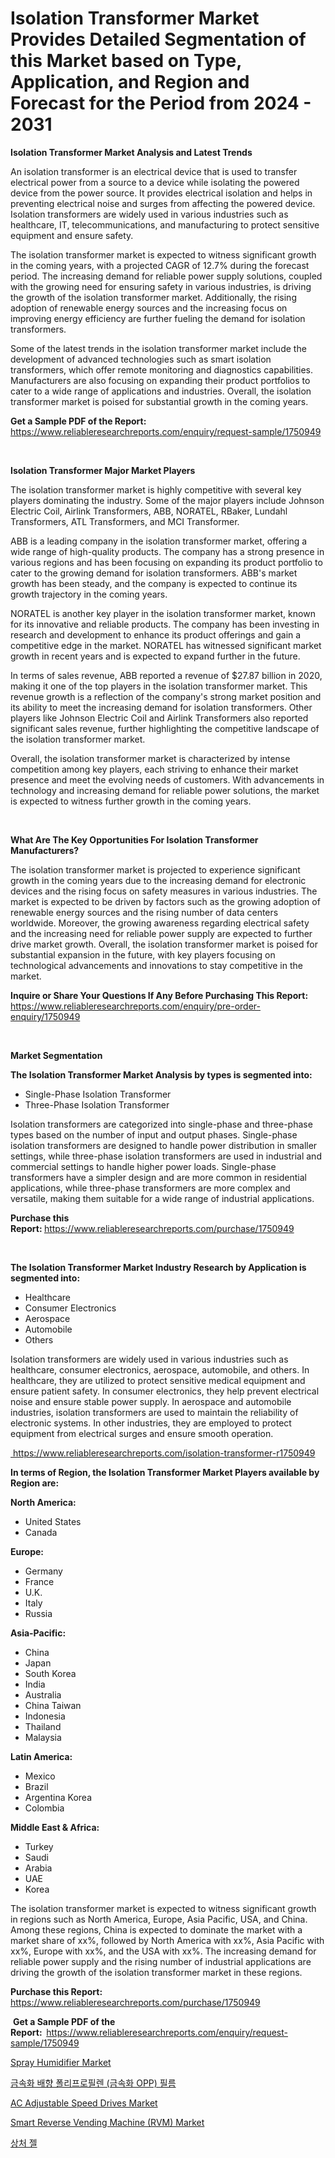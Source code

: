 <p><h1>Isolation Transformer Market Provides Detailed Segmentation of this Market based on Type, Application, and Region and Forecast for the Period from 2024 - 2031</h1></p><p><strong>Isolation Transformer Market Analysis and Latest Trends</strong></p>
<p><p>An isolation transformer is an electrical device that is used to transfer electrical power from a source to a device while isolating the powered device from the power source. It provides electrical isolation and helps in preventing electrical noise and surges from affecting the powered device. Isolation transformers are widely used in various industries such as healthcare, IT, telecommunications, and manufacturing to protect sensitive equipment and ensure safety.</p><p>The isolation transformer market is expected to witness significant growth in the coming years, with a projected CAGR of 12.7% during the forecast period. The increasing demand for reliable power supply solutions, coupled with the growing need for ensuring safety in various industries, is driving the growth of the isolation transformer market. Additionally, the rising adoption of renewable energy sources and the increasing focus on improving energy efficiency are further fueling the demand for isolation transformers.</p><p>Some of the latest trends in the isolation transformer market include the development of advanced technologies such as smart isolation transformers, which offer remote monitoring and diagnostics capabilities. Manufacturers are also focusing on expanding their product portfolios to cater to a wide range of applications and industries. Overall, the isolation transformer market is poised for substantial growth in the coming years.</p></p>
<p><strong>Get a Sample PDF of the Report:&nbsp;</strong> <a href="https://www.reliableresearchreports.com/enquiry/request-sample/1750949">https://www.reliableresearchreports.com/enquiry/request-sample/1750949</a></p>
<p>&nbsp;</p>
<p><strong>Isolation Transformer Major Market Players</strong></p>
<p><p>The isolation transformer market is highly competitive with several key players dominating the industry. Some of the major players include Johnson Electric Coil, Airlink Transformers, ABB, NORATEL, RBaker, Lundahl Transformers, ATL Transformers, and MCI Transformer. </p><p>ABB is a leading company in the isolation transformer market, offering a wide range of high-quality products. The company has a strong presence in various regions and has been focusing on expanding its product portfolio to cater to the growing demand for isolation transformers. ABB's market growth has been steady, and the company is expected to continue its growth trajectory in the coming years.</p><p>NORATEL is another key player in the isolation transformer market, known for its innovative and reliable products. The company has been investing in research and development to enhance its product offerings and gain a competitive edge in the market. NORATEL has witnessed significant market growth in recent years and is expected to expand further in the future.</p><p>In terms of sales revenue, ABB reported a revenue of $27.87 billion in 2020, making it one of the top players in the isolation transformer market. This revenue growth is a reflection of the company's strong market position and its ability to meet the increasing demand for isolation transformers. Other players like Johnson Electric Coil and Airlink Transformers also reported significant sales revenue, further highlighting the competitive landscape of the isolation transformer market.</p><p>Overall, the isolation transformer market is characterized by intense competition among key players, each striving to enhance their market presence and meet the evolving needs of customers. With advancements in technology and increasing demand for reliable power solutions, the market is expected to witness further growth in the coming years.</p></p>
<p>&nbsp;</p>
<p><strong>What Are The Key Opportunities For Isolation Transformer Manufacturers?</strong></p>
<p><p>The isolation transformer market is projected to experience significant growth in the coming years due to the increasing demand for electronic devices and the rising focus on safety measures in various industries. The market is expected to be driven by factors such as the growing adoption of renewable energy sources and the rising number of data centers worldwide. Moreover, the growing awareness regarding electrical safety and the increasing need for reliable power supply are expected to further drive market growth. Overall, the isolation transformer market is poised for substantial expansion in the future, with key players focusing on technological advancements and innovations to stay competitive in the market.</p></p>
<p><strong>Inquire or Share Your Questions If Any Before Purchasing This Report:</strong> <a href="https://www.reliableresearchreports.com/enquiry/pre-order-enquiry/1750949">https://www.reliableresearchreports.com/enquiry/pre-order-enquiry/1750949</a></p>
<p>&nbsp;</p>
<p><strong>Market Segmentation</strong></p>
<p><strong>The Isolation Transformer Market Analysis by types is segmented into:</strong></p>
<p><ul><li>Single-Phase Isolation Transformer</li><li>Three-Phase Isolation Transformer</li></ul></p>
<p><p>Isolation transformers are categorized into single-phase and three-phase types based on the number of input and output phases. Single-phase isolation transformers are designed to handle power distribution in smaller settings, while three-phase isolation transformers are used in industrial and commercial settings to handle higher power loads. Single-phase transformers have a simpler design and are more common in residential applications, while three-phase transformers are more complex and versatile, making them suitable for a wide range of industrial applications.</p></p>
<p><strong>Purchase this Report:&nbsp;</strong><a href="https://www.reliableresearchreports.com/purchase/1750949">https://www.reliableresearchreports.com/purchase/1750949</a></p>
<p>&nbsp;</p>
<p><strong>The Isolation Transformer Market Industry Research by Application is segmented into:</strong></p>
<p><ul><li>Healthcare</li><li>Consumer Electronics</li><li>Aerospace</li><li>Automobile</li><li>Others</li></ul></p>
<p><p>Isolation transformers are widely used in various industries such as healthcare, consumer electronics, aerospace, automobile, and others. In healthcare, they are utilized to protect sensitive medical equipment and ensure patient safety. In consumer electronics, they help prevent electrical noise and ensure stable power supply. In aerospace and automobile industries, isolation transformers are used to maintain the reliability of electronic systems. In other industries, they are employed to protect equipment from electrical surges and ensure smooth operation.</p></p>
<p><a href="https://www.reliableresearchreports.com/isolation-transformer-r1750949">&nbsp;https://www.reliableresearchreports.com/isolation-transformer-r1750949</a></p>
<p><strong>In terms of Region, the Isolation Transformer Market Players available by Region are:</strong></p>
<p>
    <p> <strong> North America: </strong>
        <ul>
            <li>United States</li>
            <li>Canada</li>
        </ul>
        </p> 
    <p> <strong> Europe: </strong>
        <ul>
            <li>Germany</li>
            <li>France</li>
            <li>U.K.</li>
            <li>Italy</li>
            <li>Russia</li>
        </ul>
        </p> 
    <p> <strong> Asia-Pacific: </strong>
        <ul>
            <li>China</li>
            <li>Japan</li>
            <li>South Korea</li>
            <li>India</li>
            <li>Australia</li>
            <li>China Taiwan</li>
            <li>Indonesia</li>
            <li>Thailand</li>
            <li>Malaysia</li>
        </ul>
        </p> 
    <p> <strong> Latin America: </strong>
        <ul>
            <li>Mexico</li>
            <li>Brazil</li>
            <li>Argentina Korea</li>
            <li>Colombia</li>
        </ul>
        </p> 
    <p> <strong> Middle East & Africa: </strong>
        <ul>
            <li>Turkey</li>
            <li>Saudi</li>
            <li>Arabia</li>
            <li>UAE</li>
            <li>Korea</li>
        </ul>
    </p>
    </p>
<p><p>The isolation transformer market is expected to witness significant growth in regions such as North America, Europe, Asia Pacific, USA, and China. Among these regions, China is expected to dominate the market with a market share of xx%, followed by North America with xx%, Asia Pacific with xx%, Europe with xx%, and the USA with xx%. The increasing demand for reliable power supply and the rising number of industrial applications are driving the growth of the isolation transformer market in these regions.</p></p>
<p><strong>Purchase this Report: </strong><a href="https://www.reliableresearchreports.com/purchase/1750949">https://www.reliableresearchreports.com/purchase/1750949</a></p>
<p>&nbsp;<strong>Get a Sample PDF of the Report:&nbsp;&nbsp;</strong><a href="https://www.reliableresearchreports.com/enquiry/request-sample/1750949">https://www.reliableresearchreports.com/enquiry/request-sample/1750949</a></p>
<p><strong></strong></p>
<p><p><a href="https://github.com/kufem1/Market-Research-Report-List-3/blob/main/spray-humidifier-market.md">Spray Humidifier Market</a></p><p><a href="https://github.com/rustymarie2024/Market-Research-Report-List-1/blob/main/4250296167735.md">금속화 배향 폴리프로필렌 (금속화 OPP) 필름</a></p><p><a href="https://github.com/kosella/Market-Research-Report-List-4/blob/main/ac-adjustable-speed-drives-market.md">AC Adjustable Speed Drives Market</a></p><p><a href="https://www.linkedin.com/pulse/smart-reverse-vending-machine-rvm-market-analysis-its-sxv5c">Smart Reverse Vending Machine (RVM) Market</a></p><p><a href="https://github.com/giancarlo642004/Market-Research-Report-List-1/blob/main/9087603167734.md">상처 젤</a></p></p>